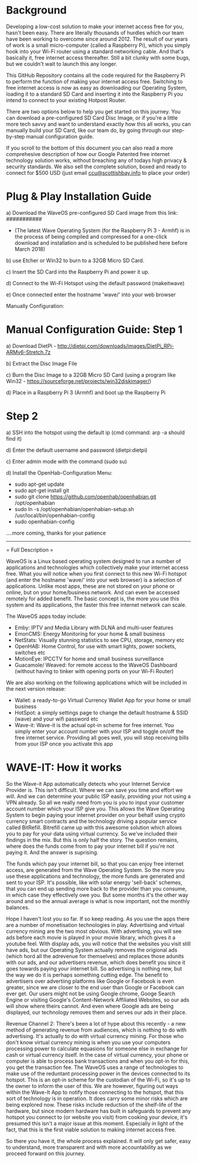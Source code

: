 # Background

Developing a low-cost solution to make your internet access free for you, hasn't been easy. There are literally thousands of hurdles which our team have been working to overcome since around 2012. The result of our years of work is a small micro-computer (called a Raspberry Pi), which you simply hook into your Wi-Fi router using a standard networking cable. And that's basically it, free internet access thereafter. Still a bit clunky with some bugs, but we couldn't wait to launch this any longer. 

This GitHub Repository contains all the code required for the Raspberry Pi to perform the function of making your internet access free. Switching to free internet access is now as easy as downloading our Operating System, loading it to a standard SD Card and inserting it into the Raspberry Pi you intend to connect to your existing Hotpost Router. 

There are two options below to help you get started on this journey. You can download a pre-configured SD Card Disc Image, or if you're a little more tech savvy and want to understand exactly how this all works, you can manually build your SD Card, like our team do, by going through our step-by-step manual configuration guide. 

If you scroll to the bottom of this document you can also read a more comprehesive description of how our Google Patented free internet technology solution works, without breaching any of todays high privacy & security standards. We also sell the complete solution, boxed and ready to connect for $500 USD (just email ccu@scottishbay.info to place your order)


# Plug & Play Installation Guide

a) Download the WaveOS pre-configured SD Card image from this link: ###########
* (The latest Wave Operating System (for the Raspberry Pi 3 - Armhf) is in the process of being compiled and compressed for a one-click download and installation and is scheduled to be published here before March 2018)

b) use Etcher or Win32 to burn to a 32GB Micro SD Card. 

c) Insert the SD Card into the Raspberry Pi and power it up.

d) Connect to the Wi-Fi Hotspot using the default password (makeitwave)

e) Once connected enter the hostname 'wave/' into your web browser

Manually Configuration: 

# Manual Configuration Guide: Step 1
a) Download DietPi - http://dietpi.com/downloads/images/DietPi_RPi-ARMv6-Stretch.7z

b) Extract the Disc Image File

c) Burn the Disc Image to a 32GB Micro SD Card (using a program like Win32 - https://sourceforge.net/projects/win32diskimager/)

d) Place in a Raspberry Pi 3 (Armhf) and boot up the Raspberry Pi

# Step 2

a) SSH into the hotspot using the default ip (cmd command: arp -a should find it)

d) Enter the default username and password (dietpi:dietpi)

c) Enter admin mode with the command (sudo su)

d) Install the OpenHab-Configuration Menu:
  - sudo apt-get update
  - sudo apt-get install git
  - sudo git clone https://github.com/openhab/openhabian.git /opt/openhabian
  - sudo ln -s /opt/openhabian/openhabian-setup.sh /usr/local/bin/openhabian-config
  - sudo openhabian-config
  
....more coming, thanks for your patience

------------------------------------------------------------------------------------------------------------------------

= Full Description =

WaveOS is a Linux based operating system designed to run a number of applications and technologies which collectively make your internet access free. What you will notice when you first connect to this new Wi-Fi hotspot (and enter the hostname 'wave/' into your web browser) is a selection of applications. Unlike most apps, these are not stored on your phone or online, but on your home/business network. And can even be accessed remotely for added benefit. The basic concept is, the more you use this system and its applications, the faster this free internet network can scale. 

The WaveOS apps today include:
 - Emby: IPTV and Media Library with DLNA and multi-user features 
 - EmonCMS: Energy Monitoring for your home & small business
 - NetStats: Visually stunning statistics to see CPU, storage, memory etc
 - OpenHAB: Home Control, for use with smart lights, power sockets, switches etc
 - MotionEye: IPCCTV for home and small business surveillance
 - Guacamole/ Weaved: for remote access to the WaveOS Dashboard (without having to tinker with opening ports on your Wi-Fi Router)
 
We are also working on the following applications which will be included in the next version release: 
- Wallet: a ready-to-go Virtual Currency Wallet App for your home or small business 
- HotSpot: a simply settings page to change the default hostname & SSID (wave) and your wifi password etc
- Wave-it: Wave-it is the actual opt-in scheme for free internet. You simply enter your account number with your ISP and toggle on/off the free internet service. Providing all goes well, you will stop receiving bills from your ISP once you activate this app

# WAVE-IT: How it works

So the Wave-it App automatically detects who your Internet Service Provider is. This isn't difficult. Where we can save you time and effort we will. And we can determine your public ISP easily, providing your not using a VPN already. So all we really need from you is you to input your customer account number which your ISP give you. This allows the Wave Operating System to begin paying your internet provider on your behalf using crypto currency smart contracts and the technology driving a popular service called BitRefill. Bitrefill came up with this awesome solution which allows you to pay for your data using virtual currency. So we've included their findings in the mix. But this is only half the story. The question remains, where does the funds come from to pay your internet bill if you're not paying it. And the answer is suprising. 

The funds which pay your internet bill, so that you can enjoy free internet access, are generated from the Wave Operating System. So the more you use these applications and technology, the more funds are generated and sent to your ISP. It's possible, like with solar energy 'sell-back' schemes, that you can end up sending more back to the provider than you consume, in which case they effectively owe you. But some months it's the other way around and so the annual average is what is now important, not the monthly balances. 

Hope I haven't lost you so far. If so keep reading. As you use the apps there are a number of monetisation technologies in play. Advertising and virtual currency mining are the two most obvious. With advertising, you will see ads before each movie is played in your movie library, which gives it a youtube feel. With display ads, you will notice that the websites you visit still have ads, but our Operating System actually removes the origional ads (which hord all the adrevenue for themselves) and replaces those adunits with our ads, and our advertisers revenue, which does benefit you since it goes towards paying your internet bill. So advertising is nothing new, but the way we do it is perhaps something cutting edge. The benefit to advertisers over advertiing platforms like Google or Facebook is even greater, since we are closer to the end user than Google or Facebook can ever get. Our users might not be using Google chrome, Googe Search Engine or visiting Google's Content-Network Affiliated Websites, so our ads will show where theirs cannot. And even where Google ads are being displayed, our technology removes them and serves our ads in their place. 

Revenue Channel 2: There's been a lot of hype about this recently - a new method of generating revenue from audiences, which is nothing to do with advertising. It's actually to do with virtual currency mining. For those who don't know virtual currency mining is when you use your computers processing power to calculate equasions for someone else in exchange for cash or virtual currency itself. In the case of virtual currency, your phone or computer is able to process bank transactions and when you opt-in for this, you get the transaction fee. The WaveOS uses a range of technologies to make use of the reduntant processing power in the devices connected to its hotspot. This is an opt-in scheme for the custodian of the Wi-Fi, so it's up to the owner to inform the user of this. We are however, figuring out ways within the Wave-It App to notify those connecting to the hotspot, that this sort of technology is in operation. It does carry some minor risks which are being explored now. These risks include reduction of the shelf-life of the hardware, but since modern hardware has built in safeguards to prevent any hotspot you connect to (or website you visit) from cooking your device, it's presumed this isn't a major issue at this moment. Especially in light of the fact, that this is the first viable solution to making internet access free. 

So there you have it, the whole process explained. It will only get safer, easy to understand, more transparent and with more accountability as we proceed forward on this journey. 




 
